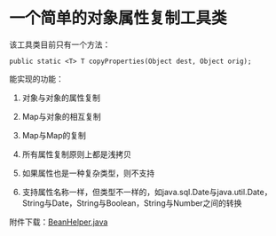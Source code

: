 一个简单的对象属性复制工具类
=======

该工具类目前只有一个方法：

    public static <T> T copyProperties(Object dest, Object orig);

能实现的功能：

1. 对象与对象的属性复制

2. Map与对象的相互复制

3. Map与Map的复制

4. 所有属性复制原则上都是浅拷贝

5. 如果属性也是一种复杂类型，则不支持

6. 支持属性名称一样，但类型不一样的，如java.sql.Date与java.util.Date，String与Date，String与Boolean，String与Number之间的转换

附件下载：[BeanHelper.java](BeanHelper.java?raw=true)
